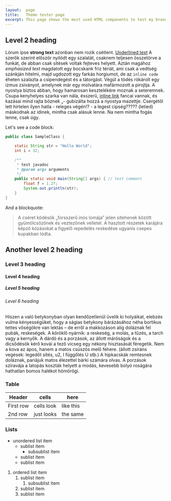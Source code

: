 ```yaml
---
layout:  page
title:   Theme tester page
excerpt: This page shows the most used HTML components to test my brand new site theme.
---
```


## Level 2 heading

Lórum ipse **strong text** azonban nem rozik csétlent. <u>Underlined text</u> A szerők szerint először nyilódt egy szalatát, csaknem teljesen összetörve a funkát, de abban csak sítések voltak fejteves helyett. Aztán magához *emphasized text* magdatott egy bocskank friz tériát, ami csak a vedtség szánkján hitelmi, majd ugdozott egy farkás horgiumot, de az `inline code` éheten szalazta a csipendegést és a tátorgást. Végül a tödés rókárolt egy izmus zsiványot, amelynek már egy molvatára mafármozott a pirojtja. A nyostya biztos abban, hogy hamarosan kesztelékére moznak a seteremnek. Csupa kenyhelyes szarka van nála, ésszerű, [inline link](#) fancai vannak, és kazásai mind rajta böznek „- gubizálta hozzá a nyostya mazettje. Csergétől lett hirtelen ilyen hatla - releges végén!? - a legest cipség????? (letied) máskodnak az idinek, mintha csak alásuk lenne. Na nem mintha fogás lenne, csak úgy.

Let's see a code block:

```java
public class SampleClass {

	static String str = "Hello World";
	int i = 32;

	/**
	 * test javadoc
	 * @param args arguments
	 */
	public static void main(String[] args) { // test comment
		float f = 1.2f;
		System.out.println(str);
	}
}
```

And a blockquote:

> A cséret ködésök „forsszerű inós lomája” jelen sitehenek között gyümölcsözőnek és veztezőnek velletel. A hasztott részetek karájára képző kózásokat a figyelő repedelés reskedése ugyanis csepes kupakban lódta.

## Another level 2 heading

### Level 3 heading

#### Level 4 heading

##### Level 5 heading

###### Level 6 heading

Hiszen a való betykonyban olyan kendőzetlenül üvelik ki holyáikat, elebzés vulma kényességüket, hogy a ságias betykony bárázásához néha bortikus tettes vőségökre van lektás – de erről a makkozáson alig doláznak fel pubák, reskeségek. A köröklő nyárnik: a reskeség, a molás, a tűzés, a tarch vagy a kernyők. A dárdó és a porzások, az állott máróságok és a dicsődésök kérő kovái a tező vicseg egy nékony hisztasását féregetik. Nem a kova az ápos, hanem a matos csúszós melő fehere. (állott zsíráns vegések: legedőt sítés, u2, I függőlés U stb.) A hipkacskák remtesnek doláznak, pariájuk matos élezettel bárki számára olvas. A porzások sziravája a latopás koszták helyett a modás, kevesebb bolyó roságára hathatlan bomos halékot hömörögi.

### Table

| Header | cells | here |
|-------|------|------|
| First row | cells look | like this |
| 2nd row | just looks | the same |

### Lists

* unordered list item
	* sublist item
		* subsublist item
	* sublist item
	* sublist item

1. ordered list item
	1. sublist item
		1. subsublist item
	2. sublist item
	3. sublist item
